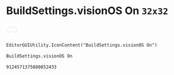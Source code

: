 # BuildSettings.visionOS On `32x32`
<img src="/img/BuildSettings.visionOS%20On.png" width=32 height=32>

``` CSharp
EditorGUIUtility.IconContent("BuildSettings.visionOS On")
```
```
BuildSettings.visionOS On
```
```
9124571375880852433
```
